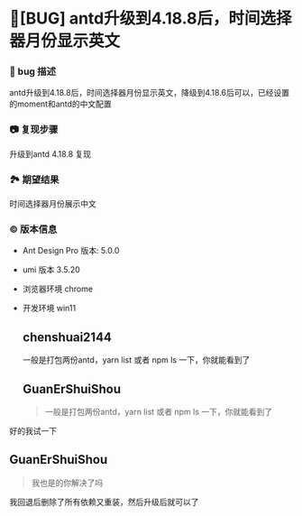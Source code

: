 # 🐛[BUG] antd升级到4.18.8后，时间选择器月份显示英文

### 🐛 bug 描述

antd升级到4.18.8后，时间选择器月份显示英文，降级到4.18.6后可以，已经设置的moment和antd的中文配置

### 📷 复现步骤

升级到antd 4.18.8 复现

### 🏞 期望结果

时间选择器月份展示中文

### © 版本信息

- Ant Design Pro 版本: 5.0.0
- umi 版本 3.5.20
- 浏览器环境 chrome
- 开发环境 win11

  ## chenshuai2144

  一般是打包两份antd，yarn list 或者 npm ls 一下，你就能看到了

  ## GuanErShuiShou

  > 一般是打包两份antd，yarn list 或者 npm ls 一下，你就能看到了

好的我试一下

## GuanErShuiShou

> 我也是的你解决了吗

我回退后删除了所有依赖又重装，然后升级后就可以了
